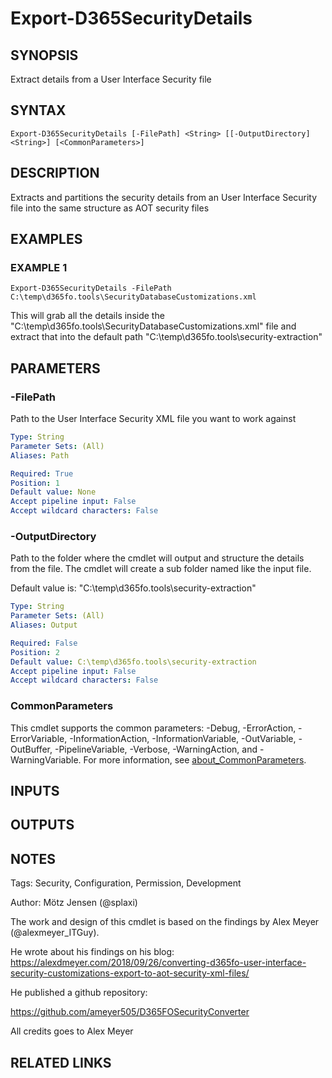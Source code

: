 ﻿---
external help file: d365fo.tools-help.xml
Module Name: d365fo.tools
online version:
schema: 2.0.0
---

# Export-D365SecurityDetails

## SYNOPSIS
Extract details from a User Interface Security file

## SYNTAX

```
Export-D365SecurityDetails [-FilePath] <String> [[-OutputDirectory] <String>] [<CommonParameters>]
```

## DESCRIPTION
Extracts and partitions the security details from an User Interface Security file into the same structure as AOT security files

## EXAMPLES

### EXAMPLE 1
```
Export-D365SecurityDetails -FilePath C:\temp\d365fo.tools\SecurityDatabaseCustomizations.xml
```

This will grab all the details inside the "C:\temp\d365fo.tools\SecurityDatabaseCustomizations.xml" file and extract that into the default path "C:\temp\d365fo.tools\security-extraction"

## PARAMETERS

### -FilePath
Path to the User Interface Security XML file you want to work against

```yaml
Type: String
Parameter Sets: (All)
Aliases: Path

Required: True
Position: 1
Default value: None
Accept pipeline input: False
Accept wildcard characters: False
```

### -OutputDirectory
Path to the folder where the cmdlet will output and structure the details from the file.
The cmdlet will create a sub folder named like the input file.

Default value is: "C:\temp\d365fo.tools\security-extraction"

```yaml
Type: String
Parameter Sets: (All)
Aliases: Output

Required: False
Position: 2
Default value: C:\temp\d365fo.tools\security-extraction
Accept pipeline input: False
Accept wildcard characters: False
```

### CommonParameters
This cmdlet supports the common parameters: -Debug, -ErrorAction, -ErrorVariable, -InformationAction, -InformationVariable, -OutVariable, -OutBuffer, -PipelineVariable, -Verbose, -WarningAction, and -WarningVariable. For more information, see [about_CommonParameters](http://go.microsoft.com/fwlink/?LinkID=113216).

## INPUTS

## OUTPUTS

## NOTES
Tags: Security, Configuration, Permission, Development

Author: Mötz Jensen (@splaxi)

The work and design of this cmdlet is based on the findings by Alex Meyer (@alexmeyer_ITGuy).

He wrote about his findings on his blog:
https://alexdmeyer.com/2018/09/26/converting-d365fo-user-interface-security-customizations-export-to-aot-security-xml-files/

He published a github repository:

https://github.com/ameyer505/D365FOSecurityConverter

All credits goes to Alex Meyer

## RELATED LINKS
